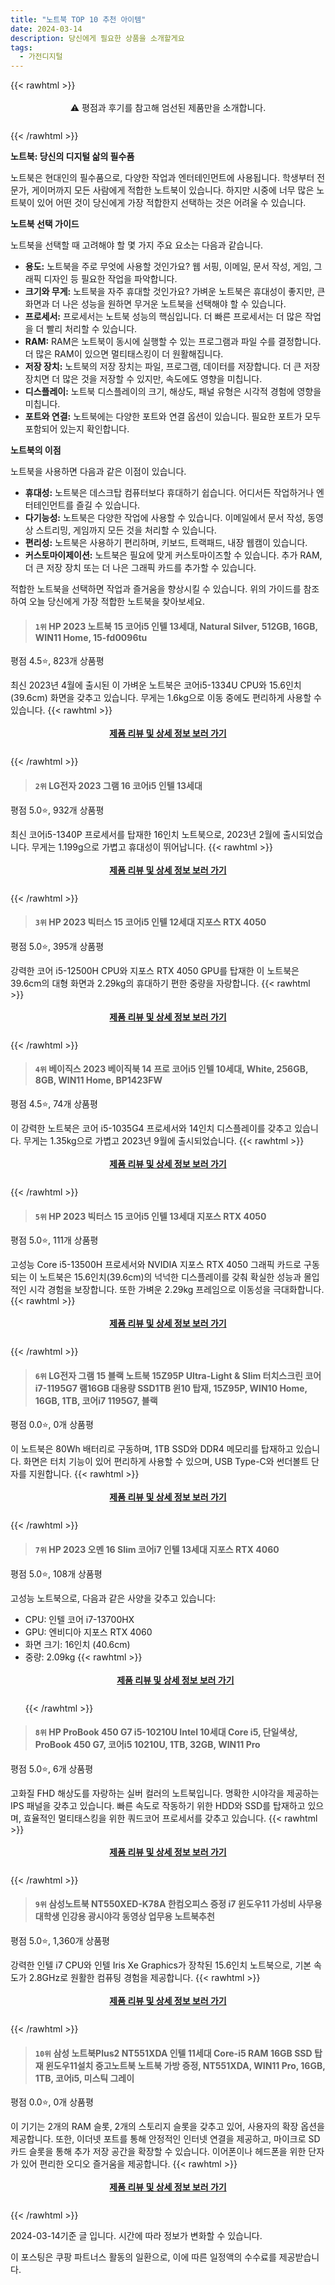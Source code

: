 ```yaml
---
title: "노트북 TOP 10 추천 아이템"
date: 2024-03-14
description: 당신에게 필요한 상품을 소개할게요
tags:
  - 가전디지털
---
```

{{< rawhtml >}}<div class="toc" style="text-align: center; height: 50px; line-height: 2;">  <p>⚠️ 평점과 후기를 참고해 엄선된 제품만을 소개합니다.<br></p></div> {{< /rawhtml >}}

**노트북: 당신의 디지털 삶의 필수품**

노트북은 현대인의 필수품으로, 다양한 작업과 엔터테인먼트에 사용됩니다. 학생부터 전문가, 게이머까지 모든 사람에게 적합한 노트북이 있습니다. 하지만 시중에 너무 많은 노트북이 있어 어떤 것이 당신에게 가장 적합한지 선택하는 것은 어려울 수 있습니다.

**노트북 선택 가이드**

노트북을 선택할 때 고려해야 할 몇 가지 주요 요소는 다음과 같습니다.

* **용도:** 노트북을 주로 무엇에 사용할 것인가요? 웹 서핑, 이메일, 문서 작성, 게임, 그래픽 디자인 등 필요한 작업을 파악합니다.
* **크기와 무게:** 노트북을 자주 휴대할 것인가요? 가벼운 노트북은 휴대성이 좋지만, 큰 화면과 더 나은 성능을 원하면 무거운 노트북을 선택해야 할 수 있습니다.
* **프로세서:** 프로세서는 노트북 성능의 핵심입니다. 더 빠른 프로세서는 더 많은 작업을 더 빨리 처리할 수 있습니다.
* **RAM:** RAM은 노트북이 동시에 실행할 수 있는 프로그램과 파일 수를 결정합니다. 더 많은 RAM이 있으면 멀티태스킹이 더 원활해집니다.
* **저장 장치:** 노트북의 저장 장치는 파일, 프로그램, 데이터를 저장합니다. 더 큰 저장 장치면 더 많은 것을 저장할 수 있지만, 속도에도 영향을 미칩니다.
* **디스플레이:** 노트북 디스플레이의 크기, 해상도, 패널 유형은 시각적 경험에 영향을 미칩니다.
* **포트와 연결:** 노트북에는 다양한 포트와 연결 옵션이 있습니다. 필요한 포트가 모두 포함되어 있는지 확인합니다.

**노트북의 이점**

노트북을 사용하면 다음과 같은 이점이 있습니다.

* **휴대성:** 노트북은 데스크탑 컴퓨터보다 휴대하기 쉽습니다. 어디서든 작업하거나 엔터테인먼트를 즐길 수 있습니다.
* **다기능성:** 노트북은 다양한 작업에 사용할 수 있습니다. 이메일에서 문서 작성, 동영상 스트리밍, 게임까지 모든 것을 처리할 수 있습니다.
* **편리성:** 노트북은 사용하기 편리하며, 키보드, 트랙패드, 내장 웹캠이 있습니다.
* **커스토마이제이션:** 노트북은 필요에 맞게 커스토마이즈할 수 있습니다. 추가 RAM, 더 큰 저장 장치 또는 더 나은 그래픽 카드를 추가할 수 있습니다.

적합한 노트북을 선택하면 작업과 즐거움을 향상시킬 수 있습니다. 위의 가이드를 참조하여 오늘 당신에게 가장 적합한 노트북을 찾아보세요.


>#### `1위` HP 2023 노트북 15 코어i5 인텔 13세대, Natural Silver, 512GB, 16GB, WIN11 Home, 15-fd0096tu
평점 4.5⭐, 823개 상품평

최신 2023년 4월에 출시된 이 가벼운 노트북은 코어i5-1334U CPU와 15.6인치(39.6cm) 화면을 갖추고 있습니다. 무게는 1.6kg으로 이동 중에도 편리하게 사용할 수 있습니다.
{{< rawhtml >}}<div class="toc" style="text-align: center; height: 50px; line-height: 2;"><p><b><a href="https://link.coupang.com/re/AFFSDP?lptag=AF5033054&pageKey=7505816676&itemId=18629263312&vendorItemId=85764591502&traceid=V0-153-637f6a5c9d614eae&clickBeacon=3lZasDVni6D1mINQ3gtr2kd3KLZAFAHa4oHEx8ZftdiL5tY3mp-099TfpNcxfXOo9iSF9mZEmnEY640cgeawwjQ9zjjov-82aZ34HR038UIqmuLmjmwutwgYDPYJRDu9J9b8zCG0-nZ8dNBXGuvX_K04Y7IQqDaHRZ1fFITlvi3o5faSvEWjCY_bdTxW69V_4mahzcVN-n2u49s2UPPVH8hFgFOecC65UBGnJGqv-1DqRYHYXmQlynJV84Kp-kdPZArOYoCOp8sRBzpjZf9t-UHiyt2A0rgG8MGiYoRlrqajaYs9CpKBXV33J3IMMsdz-FMOS6WgHxAmK_r9vcq6nbNL1gtaFJtFjKPX5sBfQPM18loO00js4ePja3GYtCc-Wtyi_3BFvpIApniz7lE4-NlBRk4puC02Wa_j5CgnSBY0Cl3DkFYAhsuZZmydIwPD6_sGigqkCfu0ZoAFoXzYXC6jq_-h8n79Nmf9SdUat8UrvWpSK6lQfKn1O7VrcUoHZ_SIDRiwfIouWrKLAEiEimqiDI-VdwquzflPVU0xL2IfddeiKtzGQ67Z-cwu8xOg97GcJZ6xJmHrGdLaUzLOESN0Io95aayYPlWEUJhUzLbLmpmEijo1GlUAtEdq2H-3q_FB5yp4uam1LWXtT9PeIgh_ByzEvNynI1FhO6NvGy5dxzyOznlmDkXa42Vy_DETs3wPDv1J1sgkqt6pFDVzHi7Pw5LSP6z-MpkSS5COmOyTHYfVANk_ANZA2q-HZC1jMsxIN4dRVbv5we7fwYZcsaalJDNJllmJ6Mv79mucfBRqyE6KJ2J7srXVkFa4M2ptpq8y8tyE2Nj0nlYMd2Ak46f6mQLcW7I2Pyj_3iKl2WDYiTx7MuP8drmWkWjgnWAKjm91vHc-497no9CdOwxEa_9O3RpIBpEnQIzKGbVzRUO5XPHa&requestid=20240314140747015244776913&token=31850C%7CMIXED">제품 리뷰 및 상세 정보 보러 가기</a></b><br></p> </div>{{< /rawhtml >}}

>#### `2위` LG전자 2023 그램 16 코어i5 인텔 13세대
평점 5.0⭐, 932개 상품평

최신 코어i5-1340P 프로세서를 탑재한 16인치 노트북으로, 2023년 2월에 출시되었습니다. 무게는 1.199g으로 가볍고 휴대성이 뛰어납니다.
{{< rawhtml >}}<div class="toc" style="text-align: center; height: 50px; line-height: 2;"><p><b><a href="https://link.coupang.com/re/AFFSDP?lptag=AF5033054&pageKey=7389889714&itemId=19059391472&vendorItemId=88080050079&traceid=V0-153-555f6ffc4abb978d&requestid=20240314140747015244776913&token=31850C%7CMIXED">제품 리뷰 및 상세 정보 보러 가기</a></b><br></p> </div>{{< /rawhtml >}}

>#### `3위` HP 2023 빅터스 15 코어i5 인텔 12세대 지포스 RTX 4050
평점 5.0⭐, 395개 상품평

강력한 코어 i5-12500H CPU와 지포스 RTX 4050 GPU를 탑재한 이 노트북은 39.6cm의 대형 화면과 2.29kg의 휴대하기 편한 중량을 자랑합니다.
{{< rawhtml >}}<div class="toc" style="text-align: center; height: 50px; line-height: 2;"><p><b><a href="https://link.coupang.com/re/AFFSDP?lptag=AF5033054&pageKey=7420594832&itemId=20142275050&vendorItemId=87223808338&traceid=V0-153-9caeab9977ecaed5&requestid=20240314140747015244776913&token=31850C%7CMIXED">제품 리뷰 및 상세 정보 보러 가기</a></b><br></p> </div>{{< /rawhtml >}}

>#### `4위` 베이직스 2023 베이직북 14 프로 코어i5 인텔 10세대, White, 256GB, 8GB, WIN11 Home, BP1423FW
평점 4.5⭐, 74개 상품평

이 강력한 노트북은 코어 i5-1035G4 프로세서와 14인치 디스플레이를 갖추고 있습니다. 무게는 1.35kg으로 가볍고 2023년 9월에 출시되었습니다.
{{< rawhtml >}}<div class="toc" style="text-align: center; height: 50px; line-height: 2;"><p><b><a href="https://link.coupang.com/re/AFFSDP?lptag=AF5033054&pageKey=7623579480&itemId=20217333667&vendorItemId=87307043076&traceid=V0-153-38b5d242d88d7242&clickBeacon=_L0_TIcmhfQPO6iw_NgYHzEGrm5sakA3DiWXG2JjdVuUc3hF8Pdyyu3pD11uUrKwwTM-2RzyyxVi0i-ldAGZ6WgIm_vCSOk_n-i1TtomK6xKkIbcHjmQfcM45XkJFDLezz5ILRm99MLGQns--418FL661OWfg9ZaAEwy7bt7trRIS7KcDoAYVYZcZnYxJ0byh9y8jK7YKs6IE5ugb-EaS3k4WDfsbNmu8u-t0Ba3aLEY-rEpJQL_7she9WpM0lNwnOpzKBM0BXNu8jzHF5UltWGTuw4oTFM7XxB3UT2uDHhZKMTGs-5M4WuwIqK4T-IuyaA-9da-B2zPMVPnD_ZUtL5mvwszOzRZv5-ZILSg8de41J2HPgo2UNSEkBEgDrEl3aNtze7L1UMn2favjb9GZKyFviJHES_jOpHyKy46UfBNhtRBO7cViBG1xUYP3HTfm2duopyQ2kLWZHrR9H-0E7-q0ldf6_I1eM7U6WHkt4K4TzTJBt6d0bX-HHJTT_B2I_4600w5AFf8VSqI-w54zfGjtMlX8mzT8wMiyrOesUnuvPyLAg0c3zvy-KvYdM8j6Opnmi1DW5SzVlu8i_Uic4yzTuhDTqN8IG3XfV0bKgLbljvt9XPedidZaVQSFNIW-HgTf67gGEAoHzoU0XUmOSenBxsIit4NS7sub8eICGw6HluDpD3XaCEnLEd6nCMkKyQTVDriHju49AW1GhKZb-mXISyBDnN0r5Lfe_m2fYMg5W8O-XAo3F-IZY_ZHgii9yAYf-3AX_8vWBPqy9R_gHUjlRwXxPctAA2S9bIGQsU9hLf8BtIz00xy0Hv5nVHAQ0iDS_imMZG5NA4HbnFGQ3QOHt5up1qHgzUC03oYrHdXcHZH8cdRLitI_N5uDzdH8Qpz1OJ4xNHW9ftcEpTU7QuJ2z_VuSPDzHq-fo7Gnx4%3D&requestid=20240314140747015244776913&token=31850C%7CMIXED">제품 리뷰 및 상세 정보 보러 가기</a></b><br></p> </div>{{< /rawhtml >}}

>#### `5위` HP 2023 빅터스 15 코어i5 인텔 13세대 지포스 RTX 4050
평점 5.0⭐, 111개 상품평

고성능 Core i5-13500H 프로세서와 NVIDIA 지포스 RTX 4050 그래픽 카드로 구동되는 이 노트북은 15.6인치(39.6cm)의 넉넉한 디스플레이를 갖춰 확실한 성능과 몰입적인 시각 경험을 보장합니다. 또한 가벼운 2.29kg 프레임으로 이동성을 극대화합니다.
{{< rawhtml >}}<div class="toc" style="text-align: center; height: 50px; line-height: 2;"><p><b><a href="https://link.coupang.com/re/AFFSDP?lptag=AF5033054&pageKey=7687858827&itemId=18345670177&vendorItemId=85489767820&traceid=V0-153-5282d9681e7edb94&requestid=20240314140747015244776913&token=31850C%7CMIXED">제품 리뷰 및 상세 정보 보러 가기</a></b><br></p> </div>{{< /rawhtml >}}

>#### `6위` LG전자 그램 15 블랙 노트북 15Z95P Ultra-Light & Slim 터치스크린 코어i7-1195G7 램16GB 대용량 SSD1TB 윈10 탑재, 15Z95P, WIN10 Home, 16GB, 1TB, 코어i7 1195G7, 블랙
평점 0.0⭐, 0개 상품평

이 노트북은 80Wh 배터리로 구동하며, 1TB SSD와 DDR4 메모리를 탑재하고 있습니다. 화면은 터치 기능이 있어 편리하게 사용할 수 있으며, USB Type-C와 썬더볼트 단자를 지원합니다.
{{< rawhtml >}}<div class="toc" style="text-align: center; height: 50px; line-height: 2;"><p><b><a href="https://link.coupang.com/re/AFFSDP?lptag=AF5033054&pageKey=7718529893&itemId=20708377528&vendorItemId=87779492782&traceid=V0-153-336cc61c063256c8&clickBeacon=3yT8vbQb3w3xhFRt33h6U8WoAQ5pzK8AHdUL_fNeNdoK4zwRDUuUY7c7X9wnRDKPOf2xg5w69YFzxlG3okidg26AU5xHqw9rLK3Oct9aHbLhuWzrxTOC13aEvszZ1XWvMiM-AAYK9eetFjcOZ1vDqIPeKT85k0mWZl8sQ-D_krCRWzseVn11DPHHQmI0M_aJ3BdST4goTJ2pBJjGAK3wu5L3-AskCU7avK0arLVwXaQ6fBtllOdlGdktPSy6DUm_gYb0DAjEOc3gFJ4xiKO1sFeQHgZUnTeZS-Zif0isOu3woV_foyrnTO7ROVBOL34NgS3ARQi435jRUFfFuEN8vDtDHAX7SabY9ZT7YKqI7nhw3lp0X99XSw-OlioR4LcXjgMvfW8VQs6Y4DU2sCt4g-VcnIGaSO8R8_R0io6zL-gqHiraJiNXSXiEc2E_nrhSzKu96lZIPilwHhe-WoXv8gN2nFli3LA7r02qckR_FJfP-I6xbCR-aaXAoJVpTcePtuAJDdq09ERiOErjAlG_cggn6QiiEvG1Dth9ZYTIncpOGaj4MM_jd02QGt71Hu2sDW-D2MfKCzHRT9bbPffLo1halPDpbftFhhiggPGJqANd7YgznmV7ziL9_itNOztY0tp0eaK-_ZP8PN11D-DUgYptvbiPyFz_YgLVl_cvYqQ5yr8gVXmsDnF9Uc_-sRR7s_YjFWEpgxlUqye-oVH-Qm3dxThsc3dHzwJ6K2JkHzzxIwoiN5uXLFPwVNA8SJpG2Hgxa5Tj0DpRvWzdS3V_KEIrsnDjxOw2NbhrTvS6jrewhEsNe8Riq6yop8e-soSuL2CfX1VafyWy4SXp3aSYtHbx7YINihNqw8H9M6tlEOY4pcfveRJ133DFCYTDUUSafRawZBimlEAVJ5Kr78C_D1d8TtlKcd0oqBxGu4Qzr8eW&requestid=20240314140747015244776913&token=31850C%7CMIXED">제품 리뷰 및 상세 정보 보러 가기</a></b><br></p> </div>{{< /rawhtml >}}

>#### `7위` HP 2023 오멘 16 Slim 코어i7 인텔 13세대 지포스 RTX 4060
평점 5.0⭐, 108개 상품평

고성능 노트북으로, 다음과 같은 사양을 갖추고 있습니다:

* CPU: 인텔 코어 i7-13700HX
* GPU: 엔비디아 지포스 RTX 4060
* 화면 크기: 16인치 (40.6cm)
* 중량: 2.09kg
{{< rawhtml >}}<div class="toc" style="text-align: center; height: 50px; line-height: 2;"><p><b><a href="https://link.coupang.com/re/AFFSDP?lptag=AF5033054&pageKey=7373352626&itemId=19025364540&vendorItemId=86149591581&traceid=V0-153-63bd6a1156161282&requestid=20240314140747015244776913&token=31850C%7CMIXED">제품 리뷰 및 상세 정보 보러 가기</a></b><br></p> </div>{{< /rawhtml >}}

>#### `8위` HP ProBook 450 G7 i5-10210U Intel 10세대 Core i5, 단일색상, ProBook 450 G7, 코어i5 10210U, 1TB, 32GB, WIN11 Pro
평점 5.0⭐, 6개 상품평

고화질 FHD 해상도를 자랑하는 실버 컬러의 노트북입니다. 명확한 시야각을 제공하는 IPS 패널을 갖추고 있습니다. 빠른 속도로 작동하기 위한 HDD와 SSD를 탑재하고 있으며, 효율적인 멀티태스킹을 위한 쿼드코어 프로세서를 갖추고 있습니다.
{{< rawhtml >}}<div class="toc" style="text-align: center; height: 50px; line-height: 2;"><p><b><a href="https://link.coupang.com/re/AFFSDP?lptag=AF5033054&pageKey=7789684633&itemId=21268900297&vendorItemId=88329180949&traceid=V0-153-cb3c7ef069a9583b&clickBeacon=PEYzxC53hITcAjQ5PL48u5kfSJNknmhZ3fR5k4jvvMfTjEIHFCKr8nuy_lV644hpVVzluRjGpu8_Kvp_sTJTAalmcmR9TEH3AViR5TsYv20gd-NqNF7knH3s2y4MK0XgLyfGn7gZzLVGDwLb_WTBDzIMzdGijpq5Q-ejrtrstLq2PxAFMpRxFhz2lQBAAB3Lsdu5gozshpAPyjNbfRW_G2eu5VNQ3feUA4_m9lmv1BWjdNCJILeRXFGI5-L2IUCThA1TSsQj8lwchHfvue9CeoztKZ1FPuuAZb6Yvi1kmnBlPxo0wc3iv_roARnzOCBH7ZoB5aJzFUyVuREgL4j_33vUfbgQOuImTZ4sIUjoet9CLQDkbvgPsw92AEynE9fgcXqsU_fubmJBs62hgXyNcZ2ns-PMhaumQQe0HDSY9axw5Wew5PunL7iNSHiRP3rWvzHja4ZshxL3g30A0BAO_Ya-jeqGsOu56CctWtaug27YKpWMOEOBo7Lzx0iPJtal5Co7B-GGCDyyZztAngqCic-ob6Ipf3vlz0h7nGIDOgjCmVGO82T5uNZLiv3k3hTiwnsKlq8GpguKeEk-yx78E9xq2Oxz-VLZzey98gt-JGkXtbuB6fOglMsrMebJT9iF3u96DYb9dnKK6CHJK9hst9Do3_cgrfyS1hPgePg96JKT2Fem33Pa9bXdTeh5sqZANQUdlF3e3HntawUBcTxkHuTXyDQlVIzHeTz1b95E2ca34hMGpuW-9QHoQ6ugRqCTJFEWcy329hoFLVg3Hyv-nx8cf1qwU3fiwDXFMvo3Pkz1wkixaJTNRYEl_W6G16OtN5qXF0X43FShyV4gptmgysKkh9u5GKQgcK4MyqNX36LemHGoui1jcq1WSL960fdhwM-_Ou7Nce6oUQiH0-BDu9Wt9ToKalJ4xXlmapVY9YAiBNQ%3D&requestid=20240314140747015244776913&token=31850C%7CMIXED">제품 리뷰 및 상세 정보 보러 가기</a></b><br></p> </div>{{< /rawhtml >}}

>#### `9위` 삼성노트북 NT550XED-K78A 한컴오피스 증정 i7 윈도우11 가성비 사무용 대학생 인강용 광시야각 동영상 업무용 노트북추천
평점 5.0⭐, 1,360개 상품평

강력한 인텔 i7 CPU와 인텔 Iris Xe Graphics가 장착된 15.6인치 노트북으로, 기본 속도가 2.8GHz로 원활한 컴퓨팅 경험을 제공합니다.
{{< rawhtml >}}<div class="toc" style="text-align: center; height: 50px; line-height: 2;"><p><b><a href="https://link.coupang.com/re/AFFSDP?lptag=AF5033054&pageKey=4692708274&itemId=13761893691&vendorItemId=81397125516&traceid=V0-153-f1d3468f2b38ace0&requestid=20240314140747015244776913&token=31850C%7CMIXED">제품 리뷰 및 상세 정보 보러 가기</a></b><br></p> </div>{{< /rawhtml >}}

>#### `10위` 삼성 노트북Plus2 NT551XDA 인텔 11세대 Core-i5 RAM 16GB SSD 탑재 윈도우11설치 중고노트북 노트북 가방 증정, NT551XDA, WIN11 Pro, 16GB, 1TB, 코어i5, 미스틱 그레이
평점 0.0⭐, 0개 상품평

이 기기는 2개의 RAM 슬롯, 2개의 스토리지 슬롯을 갖추고 있어, 사용자의 확장 옵션을 제공합니다. 또한, 이더넷 포트를 통해 안정적인 인터넷 연결을 제공하고, 마이크로 SD 카드 슬롯을 통해 추가 저장 공간을 확장할 수 있습니다. 이어폰이나 헤드폰을 위한 단자가 있어 편리한 오디오 즐거움을 제공합니다.
{{< rawhtml >}}<div class="toc" style="text-align: center; height: 50px; line-height: 2;"><p><b><a href="https://link.coupang.com/re/AFFSDP?lptag=AF5033054&pageKey=6728929011&itemId=15672780135&vendorItemId=82888314268&traceid=V0-153-1e82dfcb4058eb4c&clickBeacon=rWzqnID82OtjkdobrUoMQXbsMnATFHu7WJGK3c5qpDXgN5fDkcnRpH1xzOVeuRmGGTh-j7mMXJ54stfF_Hz0coqlwUlmo_ZQ_UcCerlI4GsKBS0sLLPiobizJPKWqBQUN3J5W1qQ7GcBvQOjLYtU8tHkStXx6UwNN6Q4h8Id1tPHiDHlXs6xQMVgm0An_qE1bfquxAceBqaHq0eme8e610EKwFsrX4o9z14wznzkLXl-FQOa3q7Z5ENgkDE6R0QXL5Ph_YPvEA0HB3uhSnfgirwh2sR8ob6FvAoTl6-dXzEZ3ArfbwFzWMlA2oOkF0JkQLbkaQt87ZUPMSHVtwcjR38GFO7pKZxYz5kuYRWLp_0Ocj-zknnNq8qRF6Xm2GF5a9SjZ5MahAMCzLtXQj6Bj4YPaTntUqEUUzDlsYLbhgTKR6jSaGWsuoEgMoL4UxjZD77Rg6323q_WDWfNgURDmpFPKtfP3jdv_Phro9t-1XEMBZAjNC-wa3Uc6KNHoVYa6dI8rKFD6tbcQk8AJKOfhT-35sKd64jMFeO-RHQU1Utwz4aVduhqPpNh6IGWwFcElBT3HDqx_ov_0i8jaQDZWWYRlsybjsiig_6-8liAYSYlrSByXJ6siBjhBn78ksmGR9kUNmSZJqme4cSSiN-iRMvHfATL1-REgJweOQzr_mgrhWt0r76Cdc_LDX_61AbFu_XAmZJOeINjYTtkjMd6TfvSAHx7rvrccRu-_AASfTMHeEJ2NgoBlqbRljnMxsb4KZ2L9ZlHVNAbm63FLr0US_xNaRdUeeddWqqeNQ1tVn7qGYppeW-83H3idIpye0pEC7Eus1G48c6_DTvYy5guM_J7vb2A-9Qc7JrjV2Yr-7EEhPtzRBo9QZ5rcmeGuzZxwuYREAui7JbOpXynAkoQ5siupsLG7cArqRhSNpgGBnw%3D&requestid=20240314140747015244776913&token=31850C%7CMIXED">제품 리뷰 및 상세 정보 보러 가기</a></b><br></p> </div>{{< /rawhtml >}}


2024-03-14기준 글 입니다.
시간에 따라 정보가 변화할 수 있습니다.

이 포스팅은 쿠팡 파트너스 활동의 일환으로, 이에 따른 일정액의 수수료를 제공받습니다.